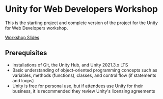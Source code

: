 # Unity for Web Developers Workshop
This is the starting project and complete version of the project for the Unity for Web Developers workshop.

[Workshop Slides](https://github.com/nickpettit/unity-for-web-developers/blob/main/Resources/Introduction%20to%20Unity%20for%20Web%20Developers%20-%20Slides.pdf)

## Prerequisites
- Installations of Git, the Unity Hub, and Unity 2021.3.x LTS
- Basic understanding of object-oriented programming concepts such as variables, methods (functions), classes, and control flow (if statements and loops)
- Unity is free for personal use, but if attendees use Unity for their business, it is recommended they review Unity's licensing agreements
